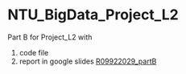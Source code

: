 # NTU_BigData_Project_L2
Part B for Project_L2 with
1. code file
2. report in google slides [R09922029_partB](https://docs.google.com/presentation/d/1W1E2VbFhaOlVPJO47BzVYrI1iKLef8VIdF2ocazsmZg/edit#slide=id.gcf575c7f9c_0_0)
